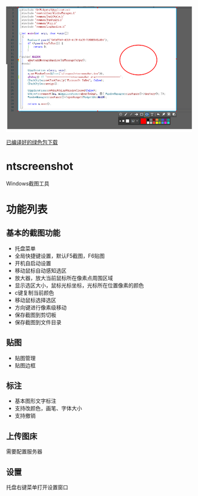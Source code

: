 ![ntscreenshot](https://github.com/tujiaw/ntscreenshot/blob/master/ntscreenshot_demo.png)

[已编译好的绿色包下载](https://download.csdn.net/download/tujiaw/14033475)
# ntscreenshot
Windows截图工具

# 功能列表
## 基本的截图功能  
* 托盘菜单
* 全局快捷键设置，默认F5截图，F6贴图
* 开机自启动设置
* 移动鼠标自动感知选区
* 放大器，放大当前鼠标所在像素点周围区域
* 显示选区大小，鼠标光标坐标，光标所在位置像素的颜色
* c键复制当前颜色
* 移动鼠标选择选区
* 方向键进行像素级移动
* 保存截图到剪切板
* 保存截图到文件目录

## 贴图
* 贴图管理
* 贴图边框

## 标注
* 基本图形文字标注
* 支持改颜色，画笔、字体大小
* 支持撤销

## 上传图床
需要配置服务器


## 设置
托盘右键菜单打开设置窗口